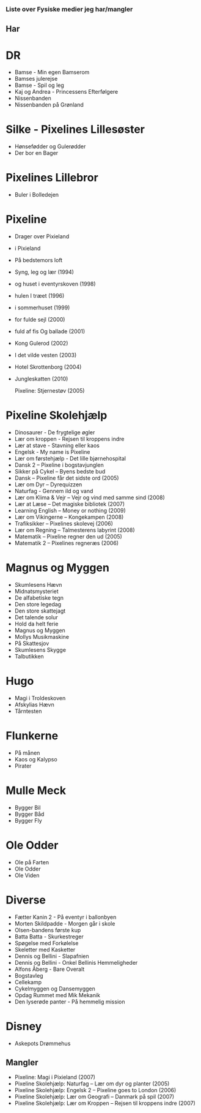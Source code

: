 ### Liste over Fysiske medier jeg har/mangler

## Har

# DR

* Bamse - Min egen Bamserom
* Bamses julerejse
* Bamse - Spil og leg
* Kaj og Andrea - Princessens Efterfølgere
* Nissenbanden
* Nissenbanden på Grønland

# Silke - Pixelines Lillesøster

* Hønsefødder og Gulerødder
* Der bor en Bager

# Pixelines Lillebror

* Buler i Bolledejen

# Pixeline

* Drager over Pixieland
* i Pixieland
* På bedstemors loft
* Syng, leg og lær (1994)
* og huset i eventyrskoven (1998)
* hulen I træet (1996)
* i sommerhuset (1999)
* for fulde sejl (2000)
* fuld af fis Og ballade (2001)
* Kong Gulerod (2002)
* I det vilde vesten (2003)
* Hotel Skrottenborg (2004)
* Jungleskatten (2010)

    Pixeline: Stjernestøv (2005)

# Pixeline Skolehjælp

* Dinosaurer - De frygtelige øgler
* Lær om kroppen - Rejsen til kroppens indre
* Lær at stave - Stavning eller kaos
* Engelsk - My name is Pixeline
* Lær om førstehjælp - Det lille bjørnehospital
* Dansk 2 – Pixeline i bogstavjunglen
* Sikker på Cykel – Byens bedste bud
* Dansk – Pixeline får det sidste ord (2005)
* Lær om Dyr – Dyrequizzen
* Naturfag - Gennem ild og vand
* Lær om Klima & Vejr – Vejr og vind med samme sind (2008)
* Lær at Læse – Det magiske bibliotek (2007)
* Learning English – Money or nothing (2009)
* Lær om Vikingerne – Kongekampen (2008)
* Trafiksikker – Pixelines skolevej (2006)
* Lær om Regning – Talmesterens labyrint (2008)
* Matematik – Pixeline regner den ud (2005)
* Matematik 2 – Pixelines regneræs (2006)

# Magnus og Myggen

* Skumlesens Hævn
* Midnatsmysteriet
* De alfabetiske tegn
* Den store legedag
* Den store skattejagt
* Det talende solur
* Hold da helt ferie
* Magnus og Myggen
* Mollys Musikmaskine
* På Skattesjov
* Skumlesens Skygge
* Talbutikken

# Hugo

* Magi i Troldeskoven
* Afskylias Hævn
* Tårntesten

# Flunkerne

* På månen
* Kaos og Kalypso
* Pirater

# Mulle Meck

* Bygger Bil
* Bygger Båd
* Bygger Fly

# Ole Odder

* Ole på Farten
* Ole Odder
* Ole Viden

# Diverse

* Fætter Kanin 2 - På eventyr i ballonbyen
* Morten Skildpadde - Morgen går i skole
* Olsen-bandens første kup
* Batta Batta - Skurkestreger
* Spøgelse med Forkølelse
* Skeletter med Kasketter
* Dennis og Bellini - Slapafnien
* Dennis og Bellini - Onkel Bellinis Hemmeligheder
* Alfons Åberg - Bare Overalt
* Bogstavleg
* Cellekamp
* Cykelmyggen og Dansemyggen
* Opdag Rummet med Mik Mekanik
* Den lyserøde panter - På hemmelig mission

# Disney

* Askepots Drømmehus

## Mangler

* Pixeline: Magi i Pixieland (2007)
* Pixeline Skolehjælp: Naturfag – Lær om dyr og planter (2005)
* Pixeline Skolehjælp: Engelsk 2 – Pixeline goes to London (2006)
* Pixeline Skolehjælp: Lær om Geografi – Danmark på spil (2007)
* Pixeline Skolehjælp: Lær om Kroppen – Rejsen til kroppens indre (2007)

